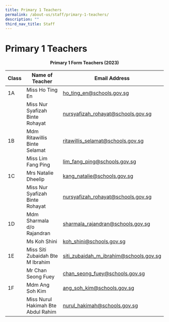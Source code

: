 ```yaml
---
title: Primary 1 Teachers
permalink: /about-us/staff/primary-1-teachers/
description: ""
third_nav_title: Staff
---
```

# **Primary 1 Teachers**

<center><b>Primary 1 Form Teachers (2023)</b></center>

| Class 	|  Name of Teacher 	|  Email Address 	|
| ---	| ---	| ---	|
| 1A 	|Miss Ho Ting En 	| [ho_ting_en@schools.gov.sg](mailto:ho_ting_en@schools.gov.sg) 	|
|  	| Miss Nur Syafizah Binte Rohayat 	| [nursyafizah_rohayat@schools.gov.sg](mailto:nursyafizah_rohayat@schools.gov.sg) 	|
| 1B 	| Mdm Ritawillis Binte Selamat 	| [ritawillis_selamat@schools.gov.sg](mailto:ritawillis_selamat@schools.gov.sg) 	|
|  	| Miss Lim Fang Ping 	| [lim_fang_ping@schools.gov.sg](mailto:lim_fang_ping@schools.gov.sg) 	|
| 1C 	| Mrs Natalie Dheelip 	| [kang_natalie@schools.gov.sg](mailto:kang_natalie@schools.gov.sg) 	|
|  	| Miss Nur Syafizah Binte Rohayat  	| [nursyafizah_rohayat@schools.gov.sg](mailto:nursyafizah_rohayat@schools.gov.sg) 	|
| 1D 	| Mdm Sharmala d/o Rajandran 	| [sharmala_rajandran@schools.gov.sg](mailto:sharmala_rajandran@schools.gov.sg) 	|
|  	| Ms Koh Shini 	| [koh_shini@schools.gov.sg](mailto:koh_shini@schools.gov.sg) 	|
| 1E 	| Miss Siti Zubaidah Bte M Ibrahim 	| [siti_zubaidah_m_ibrahim@schools.gov.sg](mailto:siti_zubaidah_m_ibrahim@schools.gov.sg) 	|
|  	| Mr Chan Seong Fuey  	| [chan_seong_fuey@schools.gov.sg](mailto:chan_seong_fuey@schools.gov.sg) 	|
| 1F 	| Mdm Ang Soh Kim 	| [ang_soh_kim@schools.gov.sg](mailto:ang_soh_kim@schools.gov.sg) 	|
|  	| Miss Nurul Hakimah Bte Abdul Rahim  	| [nurul_hakimah@schools.gov.sg](mailto:nurul_hakimah@schools.gov.sg) 	|